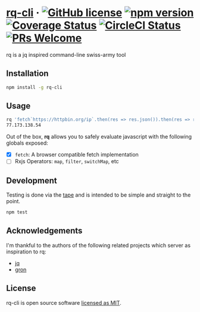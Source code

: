 # [rq-cli](https://github.com/reaktivo/rq-cli/) &middot; [![GitHub license](https://img.shields.io/badge/license-MIT-blue.svg)](https://github.com/reaktivo/rq-cli/blob/master/LICENSE) [![npm version](https://img.shields.io/npm/v/rq-cli.svg?style=flat)](https://www.npmjs.com/package/rq-cli) [![Coverage Status](https://img.shields.io/coveralls/reaktivo/rq-cli/master.svg?style=flat)](https://coveralls.io/github/reaktivo/rq-cli?branch=master) [![CircleCI Status](https://circleci.com/gh/reaktivo/rq-cli.svg?style=shield&circle-token=:circle-token)](https://circleci.com/gh/reaktivo/rq-cli) [![PRs Welcome](https://img.shields.io/badge/PRs-welcome-brightgreen.svg)](https://github.com/reaktivo/rq-cli/compare)

rq is a jq inspired command-line swiss-army tool

## Installation

```sh
npm install -g rq-cli
```

## Usage

```sh
rq 'fetch`https://httpbin.org/ip`.then(res => res.json()).then(res => res.origin)'
77.173.138.54
```

Out of the box, **rq** allows you to safely evaluate
javascript with the following globals exposed:

* [x] `fetch`: A browser compatible fetch implementation
* [ ] Rxjs Operators: `map`, `filter`, `switchMap`, etc

## Development

Testing is done via the [tape](https://github.com/substack/tape) and
is intended to be simple and straight to the point.

```sh
npm test
```

## Acknowledgements

I'm thankful to the authors of the following related projects which server as inspiration to rq:

* [jq](https://stedolan.github.io/jq/)
* [gron](https://github.com/tomnomnom/gron)

## License

rq-cli is open source software [licensed as MIT](https://github.com/reaktivo/rq-cli/blob/master/LICENSE).
